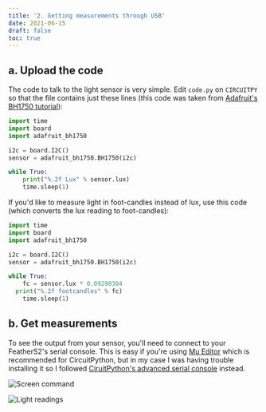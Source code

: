 ```yaml
---
title: '2. Getting measurements through USB'
date: 2021-06-15
draft: false
toc: true
---
```


## a. Upload the code

The code to talk to the light sensor is very simple. Edit `code.py` on `CIRCUITPY` so that the file contains just these lines (this code was taken from [Adafruit's BH1750 tutorial](https://learn.adafruit.com/adafruit-bh1750-ambient-light-sensor/python-circuitpython#example-code-3066441-17)):

```python
import time
import board
import adafruit_bh1750

i2c = board.I2C()
sensor = adafruit_bh1750.BH1750(i2c)

while True:
	print("%.2f Lux" % sensor.lux)
	time.sleep(1)
```

If you'd like to measure light in foot-candles instead of lux, use this code (which converts the lux reading to foot-candles):

```python
import time
import board
import adafruit_bh1750

i2c = board.I2C()
sensor = adafruit_bh1750.BH1750(i2c)

while True:
	fc = sensor.lux * 0.09290304
  print("%.2f footcandles" % fc)
	time.sleep(1)
```

## b. Get measurements

To see the output from your sensor, you'll need to connect to your FeatherS2's serial console. This is easy if you're using [Mu Editor](https://learn.adafruit.com/welcome-to-circuitpython/installing-mu-editor) which is recommended for CircuitPython, but in my case I was having trouble installing it so I followed [CiruitPython's advanced serial console](https://learn.adafruit.com/welcome-to-circuitpython/advanced-serial-console-on-mac-and-linux) instead.

![Screen command](command.png)

![Light readings](output.png)
